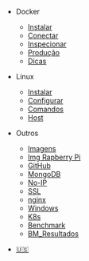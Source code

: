 * Docker
  * [Instalar](Instalacao.md)
  * [Conectar](conectar.md)
  * [Inspecionar](inspecionar.md)
  * [Produção](Producao.md)
  * [Dicas](Dicas.md)
  
* Linux
  * [Instalar](InstalacaoSO.md)
  * [Configurar](ConfigurarLinux.md)
  * [Comandos](ComandosLinux.md)
  * [Host](Host.md)

* Outros
  * [Imagens](Imagens.md)
  * [Img Rapberry Pi](Imagens_Raspberry.md)
  * [GitHub](GitHub.md)
  * [MongoDB](MongoDB.md)
  * [No-IP](no_ip.md)
  * [SSL](ssl.md)
  * [nginx](nginx.md)
  * [Windows](Windows.md)
  * [K8s](k8s.md)
  * [Benchmark](Benchmark.md)
  * [BM_Resultados](Benchmark_Resultados.md)

* [:us:](/us/)